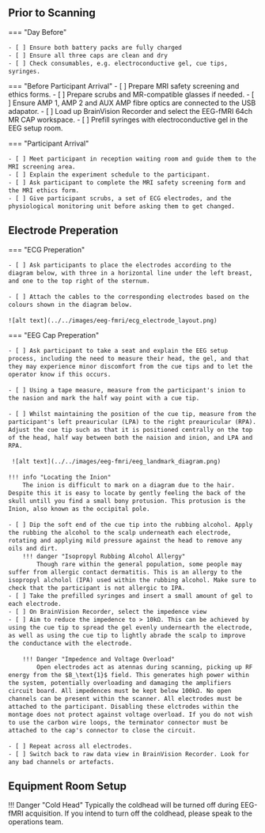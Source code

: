 ## Prior to Scanning

=== "Day Before"

    - [ ] Ensure both battery packs are fully charged
    - [ ] Ensure all three caps are clean and dry
    - [ ] Check consumables, e.g. electroconductive gel, cue tips, syringes.

=== "Before Participant Arrival"
    - [ ] Prepare MRI safety screening and ethics forms.
    - [ ] Prepare scrubs and MR-compatible glasses if needed.
    - [ ] Ensure AMP 1, AMP 2 and AUX AMP fibre optics are connected to the USB adapator.
    - [ ] Load up BrainVision Recorder and select the EEG-fMRI 64ch MR CAP workspace.
    - [ ] Prefill syringes with electroconductive gel in the EEG setup room.

=== "Participant Arrival"

    - [ ] Meet participant in reception waiting room and guide them to the MRI screening area.
    - [ ] Explain the experiment schedule to the participant.
    - [ ] Ask participant to complete the MRI safety screening form and the MRI ethics form.
    - [ ] Give participant scrubs, a set of ECG electrodes, and the physiological monitoring unit before asking them to get changed.

## Electrode Preperation
=== "ECG Preperation"

    - [ ] Ask participants to place the electrodes according to the diagram below, with three in a horizontal line under the left breast, and one to the top right of the sternum. 

    - [ ] Attach the cables to the corresponding electrodes based on the colours shown in the diagram below.

    ![alt text](../../images/eeg-fmri/ecg_electrode_layout.png)

=== "EEG Cap Preperation"

    - [ ] Ask participant to take a seat and explain the EEG setup process, including the need to measure their head, the gel, and that they may experience minor discomfort from the cue tips and to let the operator know if this occurs.

    - [ ] Using a tape measure, measure from the participant's inion to the nasion and mark the half way point with a cue tip.

    - [ ] Whilst maintaining the position of the cue tip, measure from the participant's left preauricular (LPA) to the right preauricular (RPA). Adjust the cue tip such as that it is positioned centrally on the top of the head, half way between both the naision and inion, and LPA and RPA.

     ![alt text](../../images/eeg-fmri/eeg_landmark_diagram.png)

    !!! info "Locating the Inion"
        The inion is difficult to mark on a diagram due to the hair. Despite this it is easy to locate by gently feeling the back of the skull untill you find a small bony protusion. This protusion is the Inion, also known as the occipital pole.

    - [ ] Dip the soft end of the cue tip into the rubbing alcohol. Apply the rubbing the alcohol to the scalp underneath each electrode, rotating and applying mild pressure against the head to remove any oils and dirt. 
        !!! danger "Isopropyl Rubbing Alcohol Allergy"
            Though rare within the general population, some people may suffer from allergic contact dermatitis. This is an allergy to the isopropyl alcholol (IPA) used within the rubbing alcohol. Make sure to check that the participant is not allergic to IPA. 
    - [ ] Take the prefilled syringes and insert a small amount of gel to each electrode.
    - [ ] On BrainVision Recorder, select the impedence view
    - [ ] Aim to reduce the impedence to > 10kΩ. This can be achieved by using the cue tip to spread the gel evenly undernearth the electrode, as well as using the cue tip to lightly abrade the scalp to improve the conductance with the electrode.

        !!! Danger "Impedence and Voltage Overload"
            Open electrodes act as atennas during scanning, picking up RF energy from the $B_\text{1}$ field. This generates high power within the system, potentially overloading and damaging the amplifiers circuit board. All impedences must be kept below 100kΩ. No open channels can be present within the scanner. All electrodes must be attached to the participant. Disabling these elctrodes within the montage does not protect against voltage overload. If you do not wish to use the carbon wire loops, the terminator connector must be attached to the cap's connector to close the circuit. 

    - [ ] Repeat across all electrodes.
    - [ ] Switch back to raw data view in BrainVision Recorder. Look for any bad channels or artefacts.
   
## Equipment Room Setup

!!! Danger "Cold Head"
    Typically the coldhead will be turned off during EEG-fMRI acquisition. If you intend to turn off the coldhead, please speak to the operations team.


